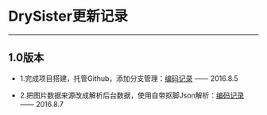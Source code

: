 # DrySister更新记录


---

## 1.0版本

>
- 1.完成项目搭建，托管Github，添加分支管理：[编码记录][1] —— 2016.8.5
- 2.把图片数据来源改成解析后台数据，使用自带抠脚Json解析：[编码记录][1] —— 2016.8.7

  [1]: http://blog.csdn.net/coder_pig/article/details/52135399